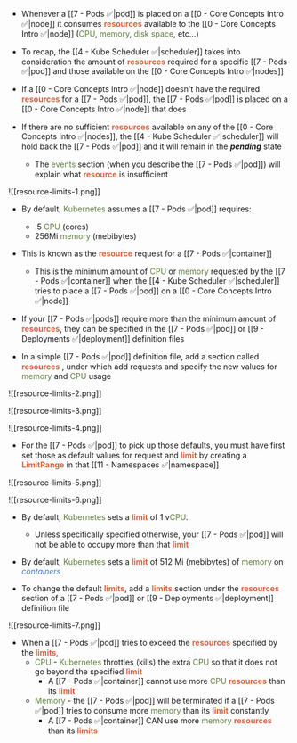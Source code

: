 - Whenever a [[7 - Pods ✅|pod]] is placed on a [[0 - Core Concepts Intro ✅|node]] it consumes <b><span style="color:#d46644">resources</span></b> available to the [[0 - Core Concepts Intro ✅|node]] (<span style="color:#5c7e3e">CPU</span>, <span style="color:#5c7e3e">memory</span>, <span style="color:#5c7e3e">disk space</span>, etc…)

- To recap, the [[4 - Kube Scheduler ✅|scheduler]] takes into consideration the amount of <b><span style="color:#d46644">resources</span></b> required for a specific [[7 - Pods ✅|pod]] and those available on the [[0 - Core Concepts Intro ✅|nodes]]

- If a [[0 - Core Concepts Intro ✅|node]] doesn't have the required <b><span style="color:#d46644">resources</span></b> for a [[7 - Pods ✅|pod]], the [[7 - Pods ✅|pod]] is placed on a [[0 - Core Concepts Intro ✅|node]] that does

- If there are no sufficient <b><span style="color:#d46644">resources</span></b> available on any of the [[0 - Core Concepts Intro ✅|nodes]], the [[4 - Kube Scheduler ✅|scheduler]] will hold back the [[7 - Pods ✅|pod]] and it will remain in the ***pending*** state
	- The <span style="color:#5c7e3e">events</span> section (when you describe the [[7 - Pods ✅|pod]]) will explain what <b><span style="color:#d46644">resource</span></b> is insufficient

![[resource-limits-1.png]]

- By default, <span style="color:#5c7e3e">Kubernetes</span> assumes a [[7 - Pods ✅|pod]] requires:
	- .5 <span style="color:#5c7e3e">CPU</span> (cores)
	- 256Mi <span style="color:#5c7e3e">memory</span> (mebibytes)

- This is known as the <b><span style="color:#d46644">resource</span></b> request for a [[7 - Pods ✅|container]]
	- This is the minimum amount of <span style="color:#5c7e3e">CPU</span> or <span style="color:#5c7e3e">memory</span> requested by the [[7 - Pods ✅|container]] when the [[4 - Kube Scheduler ✅|scheduler]] tries to place a [[7 - Pods ✅|pod]] on a [[0 - Core Concepts Intro ✅|node]]

- If your [[7 - Pods ✅|pods]] require more than the minimum amount of <b><span style="color:#d46644">resources</span></b>, they can be specified in the [[7 - Pods ✅|pod]] or [[9 - Deployments ✅|deployment]] definition files

- In a simple [[7 - Pods ✅|pod]] definition file, add a section called <b><span style="color:#d46644">resources</span></b> , under which add requests and specify the new values for <span style="color:#5c7e3e">memory</span> and <span style="color:#5c7e3e">CPU</span> usage

![[resource-limits-2.png]]

![[resource-limits-3.png]]

![[resource-limits-4.png]]

- For the [[7 - Pods ✅|pod]] to pick up those defaults, you must have first set those as default values for request and <b><span style="color:#d46644">limit</span></b> by creating a <b><span style="color:#d46644">LimitRange</span></b> in that [[11 - Namespaces ✅|namespace]]

![[resource-limits-5.png]]

![[resource-limits-6.png]]

- By default, <span style="color:#5c7e3e">Kubernetes</span> sets a <b><span style="color:#d46644">limit</span></b> of 1 v<span style="color:#5c7e3e">CPU</span>.
	- Unless specifically specified otherwise, your [[7 - Pods ✅|pod]] will not be able to occupy more than that <b><span style="color:#d46644">limit</span></b>

- By default, <span style="color:#5c7e3e">Kubernetes</span> sets a <b><span style="color:#d46644">limit</span></b> of 512 Mi (mebibytes) of <span style="color:#5c7e3e">memory</span> on <i><span style="color:#477bbe">containers</span></i>

- To change the default <b><span style="color:#d46644">limits</span></b>, add a <b><span style="color:#d46644">limits</span></b> section under the <b><span style="color:#d46644">resources</span></b> section of a [[7 - Pods ✅|pod]] or [[9 - Deployments ✅|deployment]] definition file

![[resource-limits-7.png]]

- When a [[7 - Pods ✅|pod]] tries to exceed the <b><span style="color:#d46644">resources</span></b> specified by the <b><span style="color:#d46644">limits</span></b>,
	- <span style="color:#5c7e3e"><span style="color:#5c7e3e">CPU</span></span> - <span style="color:#5c7e3e">Kubernetes</span> throttles (kills) the extra <span style="color:#5c7e3e">CPU</span> so that it does not go beyond the specified <b><span style="color:#d46644">limit</span></b>
		- A [[7 - Pods ✅|container]] cannot use more <span style="color:#5c7e3e">CPU</span> <b><span style="color:#d46644">resources</span></b> than its <b><span style="color:#d46644">limit</span></b>
	- <span style="color:#5c7e3e">Memory</span> - the [[7 - Pods ✅|pod]] will be terminated if a [[7 - Pods ✅|pod]] tries to consume more <span style="color:#5c7e3e">memory</span> than its <b><span style="color:#d46644">limit</span></b> constantly
		- A [[7 - Pods ✅|container]] CAN use more <span style="color:#5c7e3e">memory</span> <b><span style="color:#d46644">resources</span></b> than its <b><span style="color:#d46644">limits</span></b>

